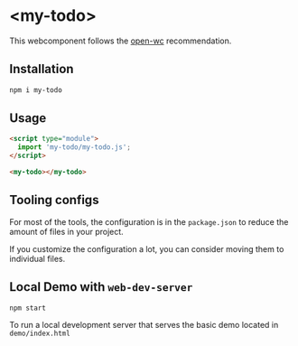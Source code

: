 # \<my-todo>

This webcomponent follows the [open-wc](https://github.com/open-wc/open-wc) recommendation.

## Installation
```bash
npm i my-todo
```

## Usage
```html
<script type="module">
  import 'my-todo/my-todo.js';
</script>

<my-todo></my-todo>
```



## Tooling configs

For most of the tools, the configuration is in the `package.json` to reduce the amount of files in your project.

If you customize the configuration a lot, you can consider moving them to individual files.

## Local Demo with `web-dev-server`
```bash
npm start
```
To run a local development server that serves the basic demo located in `demo/index.html`
